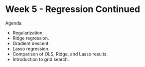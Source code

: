 # Week 5 - Regression Continued

Agenda:  
- Regularization.  
- Ridge regression.  
- Gradient descent.  
- Lasso regression.  
- Comparison of OLS, Ridge, and Lasso results.  
- Introduction to grid search.  
